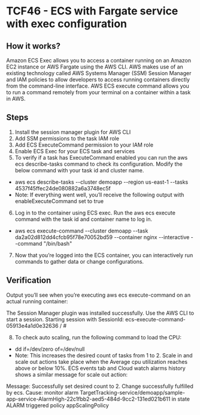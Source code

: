 # TCF46 - ECS with Fargate service with exec configuration

## How it works?
Amazon ECS Exec allows you to access a container running on an Amazon EC2 instance or AWS Fargate using the AWS CLI. AWS makes use of an existing technology called AWS Systems Manager (SSM) Session Manager and IAM policies to allow developers to access running containers directly from the command-line interface. AWS ECS execute command allows you to run a command remotely from your terminal on a container within a task in AWS.

## Steps
1. Install the session manager plugin for AWS CLI
2. Add SSM permissions to the task IAM role
3. Add ECS ExecuteCommand permission to your IAM role
4. Enable ECS Exec for your ECS task and services
5. To verify if a task has ExecuteCommand enabled you can run the aws ecs describe-tasks command to check its configuration. Modify the below command with your task id and cluster name.

- aws ecs describe-tasks --cluster demoapp --region us-east-1 --tasks 4537f45ffec24de080882a6a3748ec5f
- Note: If everything went well, you’ll receive the following output with enableExecuteCommand set to true

6. Log in to the container using ECS exec. Run the aws ecs execute command with the task id and container name to log in.
- aws ecs execute-command --cluster demoapp --task da2a02d812dd4cfcb95f78e70052bd59 --container nginx --interactive --command "/bin/bash"

7. Now that you’re logged into the ECS container, you can interactively run commands to gather data or change configurations.

## Verification
Output you’ll see when you’re executing aws ecs execute-command on an actual running container:

The Session Manager plugin was installed successfully. Use the AWS CLI to start a session.
Starting session with SessionId: ecs-execute-command-05913e4a1d0e32636
/ #

8. To check auto scaling, run the following command to load the CPU:
- dd if=/dev/zero of=/dev/null
- Note: This increases the desired count of tasks from 1 to 2. Scale in and scale out actions take place when the  Average cpu utilization reaches above or below 10%. ECS events tab and Cloud watch alarms history shows a similar message for scale out action:

Message: Successfully set desired count to 2. Change successfully fulfilled by ecs. Cause: monitor alarm TargetTracking-service/demoapp/sample-app-service-AlarmHigh-22c1fbb2-aed5-484d-9cc2-131ed021b611 in state ALARM triggered policy appScalingPolicy
